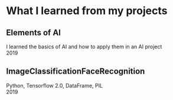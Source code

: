 # What I learned from my projects

## Elements of AI

I learned the basics of AI and how to apply them in an AI project \
2019

## ImageClassificationFaceRecognition

Python, Tensorflow 2.0, DataFrame, PIL \
2019
